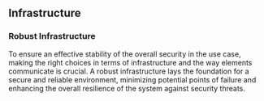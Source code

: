 Infrastructure
----

### Robust Infrastructure
To ensure an effective stability of the overall security in the use case, making the right choices in terms of infrastructure and the way elements communicate is crucial. A robust infrastructure lays the foundation for a secure and reliable environment, minimizing potential points of failure and enhancing the overall resilience of the system against security threats.